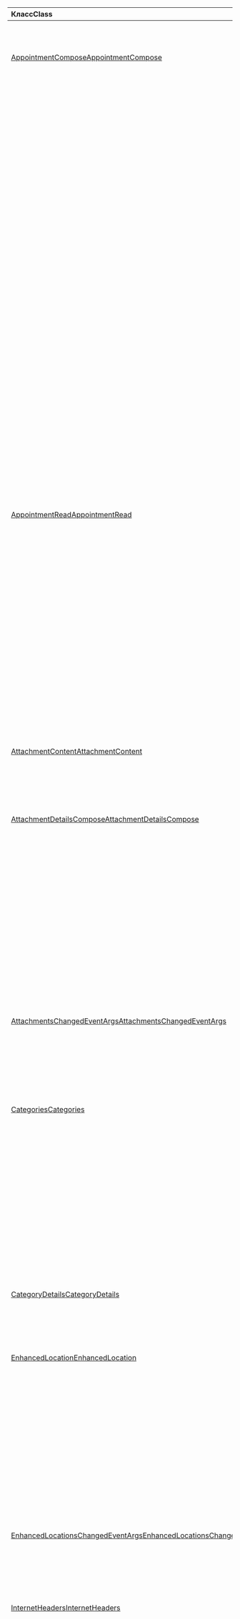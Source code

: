 | <span data-ttu-id="d1445-101">Класс</span><span class="sxs-lookup"><span data-stu-id="d1445-101">Class</span></span> | <span data-ttu-id="d1445-102">Поля</span><span class="sxs-lookup"><span data-stu-id="d1445-102">Fields</span></span> | <span data-ttu-id="d1445-103">Описание</span><span class="sxs-lookup"><span data-stu-id="d1445-103">Description</span></span> |
|:---|:---|:---|
|[<span data-ttu-id="d1445-104">AppointmentCompose</span><span class="sxs-lookup"><span data-stu-id="d1445-104">AppointmentCompose</span></span>](/javascript/api/outlook/outlook.appointmentcompose)|[<span data-ttu-id="d1445-105">addFileAttachmentFromBase64Async (base64File: строка, Аттачментнаме: строка, параметры?: Office. Асинкконтекстоптионс & {isInline: Boolean}, callback?: (asyncResult: Office. AsyncResult <string> ) => void)</span><span class="sxs-lookup"><span data-stu-id="d1445-105">addFileAttachmentFromBase64Async(base64File: string, attachmentName: string, options?: Office.AsyncContextOptions &  { isInline: boolean }, callback?: (asyncResult: Office.AsyncResult<string>) => void)</span></span>](/javascript/api/outlook/outlook.appointmentcompose#addfileattachmentfrombase64async-base64file--attachmentname--options--isinline--callback--asyncresult-)|<span data-ttu-id="d1445-106">Добавляет файл в сообщение или встречу в качестве вложения.</span><span class="sxs-lookup"><span data-stu-id="d1445-106">Adds a file to a message or appointment as an attachment.</span></span>|
||[<span data-ttu-id="d1445-107">разделов</span><span class="sxs-lookup"><span data-stu-id="d1445-107">categories</span></span>](/javascript/api/outlook/outlook.appointmentcompose#categories)|<span data-ttu-id="d1445-108">Получает объект, предоставляющий методы для управления категориями элемента.</span><span class="sxs-lookup"><span data-stu-id="d1445-108">Gets an object that provides methods for managing the item's categories.</span></span>|
||[<span data-ttu-id="d1445-109">енханцедлокатион</span><span class="sxs-lookup"><span data-stu-id="d1445-109">enhancedLocation</span></span>](/javascript/api/outlook/outlook.appointmentcompose#enhancedlocation)|<span data-ttu-id="d1445-110">Получает или задает расположение встречи.</span><span class="sxs-lookup"><span data-stu-id="d1445-110">Gets or sets the locations of the appointment.</span></span>|
||[<span data-ttu-id="d1445-111">Жетаттачментконтентасинк (attachmentId: строка, параметры?: Office. Асинкконтекстоптионс, обратный вызов?: (asyncResult: Office. AsyncResult <AttachmentContent> ) => void)</span><span class="sxs-lookup"><span data-stu-id="d1445-111">getAttachmentContentAsync(attachmentId: string, options?: Office.AsyncContextOptions, callback?: (asyncResult: Office.AsyncResult<AttachmentContent>) => void)</span></span>](/javascript/api/outlook/outlook.appointmentcompose#getattachmentcontentasync-attachmentid--options--callback--asyncresult-)|<span data-ttu-id="d1445-112">Получает вложение из сообщения или встречи и возвращает его в виде `AttachmentContent` объекта.</span><span class="sxs-lookup"><span data-stu-id="d1445-112">Gets an attachment from a message or appointment and returns it as an `AttachmentContent` object.</span></span>|
||<span data-ttu-id="d1445-113">[Жетаттачментсасинк (Options?: Office. Асинкконтекстоптионс, callback?: (asyncResult: Office. AsyncResult<Аттачментдетаилскомпосе [] >) => void)](/javascript/api/outlook/outlook.appointmentcompose#getattachmentsasync-options--callback--asyncresult-)</span><span class="sxs-lookup"><span data-stu-id="d1445-113">[getAttachmentsAsync(options?: Office.AsyncContextOptions, callback?: (asyncResult: Office.AsyncResult<AttachmentDetailsCompose[]>) => void)](/javascript/api/outlook/outlook.appointmentcompose#getattachmentsasync-options--callback--asyncresult-)</span></span>|<span data-ttu-id="d1445-114">Получает вложения элемента в виде массива.</span><span class="sxs-lookup"><span data-stu-id="d1445-114">Gets the item's attachments as an array.</span></span>|
||[<span data-ttu-id="d1445-115">Жетитемидасинк (callback: (asyncResult: Office. AsyncResult <string> ) => void)</span><span class="sxs-lookup"><span data-stu-id="d1445-115">getItemIdAsync(callback: (asyncResult: Office.AsyncResult<string>) => void)</span></span>](/javascript/api/outlook/outlook.appointmentcompose#getitemidasync-callback--asyncresult-)|<span data-ttu-id="d1445-116">Асинхронно получает идентификатор сохраненного элемента.</span><span class="sxs-lookup"><span data-stu-id="d1445-116">Asynchronously gets the ID of a saved item.</span></span>|
||[<span data-ttu-id="d1445-117">Жетитемидасинк (Options: Office. Асинкконтекстоптионс, callback: (asyncResult: Office. AsyncResult <string> ) => void)</span><span class="sxs-lookup"><span data-stu-id="d1445-117">getItemIdAsync(options: Office.AsyncContextOptions, callback: (asyncResult: Office.AsyncResult<string>) => void)</span></span>](/javascript/api/outlook/outlook.appointmentcompose#getitemidasync-options--callback--asyncresult-)|<span data-ttu-id="d1445-118">Асинхронно получает идентификатор сохраненного элемента.</span><span class="sxs-lookup"><span data-stu-id="d1445-118">Asynchronously gets the ID of a saved item.</span></span>|
||[<span data-ttu-id="d1445-119">Жетшаредпропертиесасинк (callback: (asyncResult: Office. AsyncResult <SharedProperties> ) => void)</span><span class="sxs-lookup"><span data-stu-id="d1445-119">getSharedPropertiesAsync(callback: (asyncResult: Office.AsyncResult<SharedProperties>) => void)</span></span>](/javascript/api/outlook/outlook.appointmentcompose#getsharedpropertiesasync-callback--asyncresult-)|<span data-ttu-id="d1445-120">Получает свойства встречи или сообщения в общей папке, календаре или почтовом ящике.</span><span class="sxs-lookup"><span data-stu-id="d1445-120">Gets the properties of an appointment or message in a shared folder, calendar, or mailbox.</span></span>|
||[<span data-ttu-id="d1445-121">Жетшаредпропертиесасинк (Options: Office. Асинкконтекстоптионс, callback: (asyncResult: Office. AsyncResult <SharedProperties> ) => void)</span><span class="sxs-lookup"><span data-stu-id="d1445-121">getSharedPropertiesAsync(options: Office.AsyncContextOptions, callback: (asyncResult: Office.AsyncResult<SharedProperties>) => void)</span></span>](/javascript/api/outlook/outlook.appointmentcompose#getsharedpropertiesasync-options--callback--asyncresult-)|<span data-ttu-id="d1445-122">Получает свойства встречи или сообщения в общей папке, календаре или почтовом ящике.</span><span class="sxs-lookup"><span data-stu-id="d1445-122">Gets the properties of an appointment or message in a shared folder, calendar, or mailbox.</span></span>|
|[<span data-ttu-id="d1445-123">AppointmentRead</span><span class="sxs-lookup"><span data-stu-id="d1445-123">AppointmentRead</span></span>](/javascript/api/outlook/outlook.appointmentread)|[<span data-ttu-id="d1445-124">разделов</span><span class="sxs-lookup"><span data-stu-id="d1445-124">categories</span></span>](/javascript/api/outlook/outlook.appointmentread#categories)|<span data-ttu-id="d1445-125">Получает объект, предоставляющий методы для управления категориями элемента.</span><span class="sxs-lookup"><span data-stu-id="d1445-125">Gets an object that provides methods for managing the item's categories.</span></span>|
||[<span data-ttu-id="d1445-126">енханцедлокатион</span><span class="sxs-lookup"><span data-stu-id="d1445-126">enhancedLocation</span></span>](/javascript/api/outlook/outlook.appointmentread#enhancedlocation)|<span data-ttu-id="d1445-127">Получает расположение встречи.</span><span class="sxs-lookup"><span data-stu-id="d1445-127">Gets the locations of an appointment.</span></span>|
||[<span data-ttu-id="d1445-128">Жетаттачментконтентасинк (attachmentId: строка, параметры?: Office. Асинкконтекстоптионс, обратный вызов?: (asyncResult: Office. AsyncResult <AttachmentContent> ) => void)</span><span class="sxs-lookup"><span data-stu-id="d1445-128">getAttachmentContentAsync(attachmentId: string, options?: Office.AsyncContextOptions, callback?: (asyncResult: Office.AsyncResult<AttachmentContent>) => void)</span></span>](/javascript/api/outlook/outlook.appointmentread#getattachmentcontentasync-attachmentid--options--callback--asyncresult-)|<span data-ttu-id="d1445-129">Получает вложение из сообщения или встречи и возвращает его в виде `AttachmentContent` объекта.</span><span class="sxs-lookup"><span data-stu-id="d1445-129">Gets an attachment from a message or appointment and returns it as an `AttachmentContent` object.</span></span>|
||[<span data-ttu-id="d1445-130">Жетшаредпропертиесасинк (callback: (asyncResult: Office. AsyncResult <SharedProperties> ) => void)</span><span class="sxs-lookup"><span data-stu-id="d1445-130">getSharedPropertiesAsync(callback: (asyncResult: Office.AsyncResult<SharedProperties>) => void)</span></span>](/javascript/api/outlook/outlook.appointmentread#getsharedpropertiesasync-callback--asyncresult-)|<span data-ttu-id="d1445-131">Получает свойства встречи или сообщения в общей папке, календаре или почтовом ящике.</span><span class="sxs-lookup"><span data-stu-id="d1445-131">Gets the properties of an appointment or message in a shared folder, calendar, or mailbox.</span></span>|
||[<span data-ttu-id="d1445-132">Жетшаредпропертиесасинк (Options: Office. Асинкконтекстоптионс, callback: (asyncResult: Office. AsyncResult <SharedProperties> ) => void)</span><span class="sxs-lookup"><span data-stu-id="d1445-132">getSharedPropertiesAsync(options: Office.AsyncContextOptions, callback: (asyncResult: Office.AsyncResult<SharedProperties>) => void)</span></span>](/javascript/api/outlook/outlook.appointmentread#getsharedpropertiesasync-options--callback--asyncresult-)|<span data-ttu-id="d1445-133">Получает свойства встречи или сообщения в общей папке, календаре или почтовом ящике.</span><span class="sxs-lookup"><span data-stu-id="d1445-133">Gets the properties of an appointment or message in a shared folder, calendar, or mailbox.</span></span>|
|[<span data-ttu-id="d1445-134">AttachmentContent</span><span class="sxs-lookup"><span data-stu-id="d1445-134">AttachmentContent</span></span>](/javascript/api/outlook/outlook.attachmentcontent)|[<span data-ttu-id="d1445-135">content</span><span class="sxs-lookup"><span data-stu-id="d1445-135">content</span></span>](/javascript/api/outlook/outlook.attachmentcontent#content)|<span data-ttu-id="d1445-136">Содержимое вложения в виде строки.</span><span class="sxs-lookup"><span data-stu-id="d1445-136">The content of an attachment as a string.</span></span>|
||[<span data-ttu-id="d1445-137">format</span><span class="sxs-lookup"><span data-stu-id="d1445-137">format</span></span>](/javascript/api/outlook/outlook.attachmentcontent#format)|<span data-ttu-id="d1445-138">Формат строки, используемый для содержимого вложения.</span><span class="sxs-lookup"><span data-stu-id="d1445-138">The string format to use for an attachment's content.</span></span>|
|[<span data-ttu-id="d1445-139">AttachmentDetailsCompose</span><span class="sxs-lookup"><span data-stu-id="d1445-139">AttachmentDetailsCompose</span></span>](/javascript/api/outlook/outlook.attachmentdetailscompose)|[<span data-ttu-id="d1445-140">attachmentType</span><span class="sxs-lookup"><span data-stu-id="d1445-140">attachmentType</span></span>](/javascript/api/outlook/outlook.attachmentdetailscompose#attachmenttype)|<span data-ttu-id="d1445-141">Получает значение, указывающее тип вложения.</span><span class="sxs-lookup"><span data-stu-id="d1445-141">Gets a value that indicates the type of an attachment.</span></span>|
||[<span data-ttu-id="d1445-142">id</span><span class="sxs-lookup"><span data-stu-id="d1445-142">id</span></span>](/javascript/api/outlook/outlook.attachmentdetailscompose#id)|<span data-ttu-id="d1445-143">Получает индекс вложения.</span><span class="sxs-lookup"><span data-stu-id="d1445-143">Gets the index of the attachment.</span></span>|
||[<span data-ttu-id="d1445-144">isInline</span><span class="sxs-lookup"><span data-stu-id="d1445-144">isInline</span></span>](/javascript/api/outlook/outlook.attachmentdetailscompose#isinline)|<span data-ttu-id="d1445-145">Получает значение, которое указывает, следует ли отображать вложение в тексте элемента.</span><span class="sxs-lookup"><span data-stu-id="d1445-145">Gets a value that indicates whether the attachment should be displayed in the body of the item.</span></span>|
||[<span data-ttu-id="d1445-146">name</span><span class="sxs-lookup"><span data-stu-id="d1445-146">name</span></span>](/javascript/api/outlook/outlook.attachmentdetailscompose#name)|<span data-ttu-id="d1445-147">Получает имя вложения.</span><span class="sxs-lookup"><span data-stu-id="d1445-147">Gets the name of the attachment.</span></span>|
||[<span data-ttu-id="d1445-148">size</span><span class="sxs-lookup"><span data-stu-id="d1445-148">size</span></span>](/javascript/api/outlook/outlook.attachmentdetailscompose#size)|<span data-ttu-id="d1445-149">Получает размер вложения в байтах.</span><span class="sxs-lookup"><span data-stu-id="d1445-149">Gets the size of the attachment in bytes.</span></span>|
||[<span data-ttu-id="d1445-150">url</span><span class="sxs-lookup"><span data-stu-id="d1445-150">url</span></span>](/javascript/api/outlook/outlook.attachmentdetailscompose#url)|<span data-ttu-id="d1445-151">Получает URL-адрес вложения, если он имеет тип `MailboxEnums.AttachmentType.Cloud` .</span><span class="sxs-lookup"><span data-stu-id="d1445-151">Gets the url of the attachment if its type is `MailboxEnums.AttachmentType.Cloud`.</span></span>|
|[<span data-ttu-id="d1445-152">AttachmentsChangedEventArgs</span><span class="sxs-lookup"><span data-stu-id="d1445-152">AttachmentsChangedEventArgs</span></span>](/javascript/api/outlook/outlook.attachmentschangedeventargs)|[<span data-ttu-id="d1445-153">attachmentDetails</span><span class="sxs-lookup"><span data-stu-id="d1445-153">attachmentDetails</span></span>](/javascript/api/outlook/outlook.attachmentschangedeventargs#attachmentdetails)||
||[<span data-ttu-id="d1445-154">аттачментстатус</span><span class="sxs-lookup"><span data-stu-id="d1445-154">attachmentStatus</span></span>](/javascript/api/outlook/outlook.attachmentschangedeventargs#attachmentstatus)|<span data-ttu-id="d1445-155">Получает значение, указывающее, было ли добавлено или удалено вложение.</span><span class="sxs-lookup"><span data-stu-id="d1445-155">Gets whether the attachments were added or removed.</span></span>|
||[<span data-ttu-id="d1445-156">type</span><span class="sxs-lookup"><span data-stu-id="d1445-156">type</span></span>](/javascript/api/outlook/outlook.attachmentschangedeventargs#type)|<span data-ttu-id="d1445-157">Получает тип события.</span><span class="sxs-lookup"><span data-stu-id="d1445-157">Gets the type of the event.</span></span>|
|[<span data-ttu-id="d1445-158">Categories</span><span class="sxs-lookup"><span data-stu-id="d1445-158">Categories</span></span>](/javascript/api/outlook/outlook.categories)|<span data-ttu-id="d1445-159">[addAsync (Categories: строка [], параметры?: Office. Асинкконтекстоптионс, callback?: (asyncResult: Office. AsyncResult <void> ) => void)](/javascript/api/outlook/outlook.categories#addasync-categories--options--callback--asyncresult-)</span><span class="sxs-lookup"><span data-stu-id="d1445-159">[addAsync(categories: string[], options?: Office.AsyncContextOptions, callback?: (asyncResult: Office.AsyncResult<void>) => void)](/javascript/api/outlook/outlook.categories#addasync-categories--options--callback--asyncresult-)</span></span>|<span data-ttu-id="d1445-160">Добавляет категории к элементу.</span><span class="sxs-lookup"><span data-stu-id="d1445-160">Adds categories to an item.</span></span>|
||<span data-ttu-id="d1445-161">[Функция Async (callback: Office. AsyncResult<Категоридетаилс [] >) => void)](/javascript/api/outlook/outlook.categories#getasync-callback--asyncresult-)</span><span class="sxs-lookup"><span data-stu-id="d1445-161">[getAsync(callback: (asyncResult: Office.AsyncResult<CategoryDetails[]>) => void)](/javascript/api/outlook/outlook.categories#getasync-callback--asyncresult-)</span></span>|<span data-ttu-id="d1445-162">Возвращает категории элемента.</span><span class="sxs-lookup"><span data-stu-id="d1445-162">Gets an item's categories.</span></span>|
||<span data-ttu-id="d1445-163">[Async (Options: Office. Асинкконтекстоптионс, callback: (asyncResult: Office. AsyncResult<Категоридетаилс [] >) => void)](/javascript/api/outlook/outlook.categories#getasync-options--callback--asyncresult-)</span><span class="sxs-lookup"><span data-stu-id="d1445-163">[getAsync(options: Office.AsyncContextOptions, callback: (asyncResult: Office.AsyncResult<CategoryDetails[]>) => void)](/javascript/api/outlook/outlook.categories#getasync-options--callback--asyncresult-)</span></span>|<span data-ttu-id="d1445-164">Возвращает категории элемента.</span><span class="sxs-lookup"><span data-stu-id="d1445-164">Gets an item's categories.</span></span>|
||<span data-ttu-id="d1445-165">[removeAsync (Categories: строка [], параметры?: Office. Асинкконтекстоптионс, callback?: (asyncResult: Office. AsyncResult <void> ) => void)](/javascript/api/outlook/outlook.categories#removeasync-categories--options--callback--asyncresult-)</span><span class="sxs-lookup"><span data-stu-id="d1445-165">[removeAsync(categories: string[], options?: Office.AsyncContextOptions, callback?: (asyncResult: Office.AsyncResult<void>) => void)](/javascript/api/outlook/outlook.categories#removeasync-categories--options--callback--asyncresult-)</span></span>|<span data-ttu-id="d1445-166">Удаляет категории из элемента.</span><span class="sxs-lookup"><span data-stu-id="d1445-166">Removes categories from an item.</span></span>|
|[<span data-ttu-id="d1445-167">CategoryDetails</span><span class="sxs-lookup"><span data-stu-id="d1445-167">CategoryDetails</span></span>](/javascript/api/outlook/outlook.categorydetails)|[<span data-ttu-id="d1445-168">color</span><span class="sxs-lookup"><span data-stu-id="d1445-168">color</span></span>](/javascript/api/outlook/outlook.categorydetails#color)|<span data-ttu-id="d1445-169">Цвет категории.</span><span class="sxs-lookup"><span data-stu-id="d1445-169">The color of the category.</span></span>|
||[<span data-ttu-id="d1445-170">displayName</span><span class="sxs-lookup"><span data-stu-id="d1445-170">displayName</span></span>](/javascript/api/outlook/outlook.categorydetails#displayname)|<span data-ttu-id="d1445-171">Имя категории.</span><span class="sxs-lookup"><span data-stu-id="d1445-171">The name of the category.</span></span>|
|[<span data-ttu-id="d1445-172">EnhancedLocation</span><span class="sxs-lookup"><span data-stu-id="d1445-172">EnhancedLocation</span></span>](/javascript/api/outlook/outlook.enhancedlocation)|<span data-ttu-id="d1445-173">[addAsync (Локатионидентифиерс: Локатионидентифиер [], Options?: Office. Асинкконтекстоптионс, обратный вызов?: (asyncResult: Office. AsyncResult <void> ) => void)](/javascript/api/outlook/outlook.enhancedlocation#addasync-locationidentifiers--options--callback--asyncresult-)</span><span class="sxs-lookup"><span data-stu-id="d1445-173">[addAsync(locationIdentifiers: LocationIdentifier[], options?: Office.AsyncContextOptions, callback?: (asyncResult: Office.AsyncResult<void>) => void)](/javascript/api/outlook/outlook.enhancedlocation#addasync-locationidentifiers--options--callback--asyncresult-)</span></span>|<span data-ttu-id="d1445-174">Добавляет в набор расположений, связанных с встречей.</span><span class="sxs-lookup"><span data-stu-id="d1445-174">Adds to the set of locations associated with the appointment.</span></span>|
||<span data-ttu-id="d1445-175">[Async (Options?: Office. Асинкконтекстоптионс, callback?: (asyncResult: Office. AsyncResult<Локатиондетаилс [] >) => void)](/javascript/api/outlook/outlook.enhancedlocation#getasync-options--callback--asyncresult-)</span><span class="sxs-lookup"><span data-stu-id="d1445-175">[getAsync(options?: Office.AsyncContextOptions, callback?: (asyncResult: Office.AsyncResult<LocationDetails[]>) => void)](/javascript/api/outlook/outlook.enhancedlocation#getasync-options--callback--asyncresult-)</span></span>|<span data-ttu-id="d1445-176">Получает набор расположений, связанных с встречей.</span><span class="sxs-lookup"><span data-stu-id="d1445-176">Gets the set of locations associated with the appointment.</span></span>|
||<span data-ttu-id="d1445-177">[removeAsync (Локатионидентифиерс: Локатионидентифиер [], Options?: Office. Асинкконтекстоптионс, обратный вызов?: (asyncResult: Office. AsyncResult <void> ) => void)](/javascript/api/outlook/outlook.enhancedlocation#removeasync-locationidentifiers--options--callback--asyncresult-)</span><span class="sxs-lookup"><span data-stu-id="d1445-177">[removeAsync(locationIdentifiers: LocationIdentifier[], options?: Office.AsyncContextOptions, callback?: (asyncResult: Office.AsyncResult<void>) => void)](/javascript/api/outlook/outlook.enhancedlocation#removeasync-locationidentifiers--options--callback--asyncresult-)</span></span>|<span data-ttu-id="d1445-178">Удаляет набор расположений, связанных с встречей.</span><span class="sxs-lookup"><span data-stu-id="d1445-178">Removes the set of locations associated with the appointment.</span></span>|
|[<span data-ttu-id="d1445-179">EnhancedLocationsChangedEventArgs</span><span class="sxs-lookup"><span data-stu-id="d1445-179">EnhancedLocationsChangedEventArgs</span></span>](/javascript/api/outlook/outlook.enhancedlocationschangedeventargs)|[<span data-ttu-id="d1445-180">енханцедлокатионс</span><span class="sxs-lookup"><span data-stu-id="d1445-180">enhancedLocations</span></span>](/javascript/api/outlook/outlook.enhancedlocationschangedeventargs#enhancedlocations)|<span data-ttu-id="d1445-181">Получает набор расширенных расположений.</span><span class="sxs-lookup"><span data-stu-id="d1445-181">Gets the set of enhanced locations.</span></span>|
||[<span data-ttu-id="d1445-182">type</span><span class="sxs-lookup"><span data-stu-id="d1445-182">type</span></span>](/javascript/api/outlook/outlook.enhancedlocationschangedeventargs#type)|<span data-ttu-id="d1445-183">Получает тип события.</span><span class="sxs-lookup"><span data-stu-id="d1445-183">Gets the type of the event.</span></span>|
|[<span data-ttu-id="d1445-184">InternetHeaders</span><span class="sxs-lookup"><span data-stu-id="d1445-184">InternetHeaders</span></span>](/javascript/api/outlook/outlook.internetheaders)|<span data-ttu-id="d1445-185">[Async (Names: строка [], параметры?: Office. Асинкконтекстоптионс, callback?: (asyncResult: Office. AsyncResult <InternetHeaders> ) => void)](/javascript/api/outlook/outlook.internetheaders#getasync-names--options--callback--asyncresult-)</span><span class="sxs-lookup"><span data-stu-id="d1445-185">[getAsync(names: string[], options?: Office.AsyncContextOptions, callback?: (asyncResult: Office.AsyncResult<InternetHeaders>) => void)](/javascript/api/outlook/outlook.internetheaders#getasync-names--options--callback--asyncresult-)</span></span>|<span data-ttu-id="d1445-186">Если указан массив имен Интернет заголовков, этот метод возвращает словарь, содержащий эти заголовки Интернета и их значения.</span><span class="sxs-lookup"><span data-stu-id="d1445-186">Given an array of internet header names, this method returns a dictionary containing those internet headers and their values.</span></span>|
||<span data-ttu-id="d1445-187">[removeAsync (Names: строка [], параметры?: Office. Асинкконтекстоптионс, callback?: (asyncResult: Office. AsyncResult <InternetHeaders> ) => void)](/javascript/api/outlook/outlook.internetheaders#removeasync-names--options--callback--asyncresult-)</span><span class="sxs-lookup"><span data-stu-id="d1445-187">[removeAsync(names: string[], options?: Office.AsyncContextOptions, callback?: (asyncResult: Office.AsyncResult<InternetHeaders>) => void)](/javascript/api/outlook/outlook.internetheaders#removeasync-names--options--callback--asyncresult-)</span></span>|<span data-ttu-id="d1445-188">При наличии массива имен Интернет-заголовков этот метод удаляет указанные заголовки из коллекции Интернет-заголовков.</span><span class="sxs-lookup"><span data-stu-id="d1445-188">Given an array of internet header names, this method removes the specified headers from the internet header collection.</span></span>|
||[<span data-ttu-id="d1445-189">setAsync (Headers: объект, Options?: Office. Асинкконтекстоптионс, callback?: (asyncResult: Office. AsyncResult <void> ) => void)</span><span class="sxs-lookup"><span data-stu-id="d1445-189">setAsync(headers: Object, options?: Office.AsyncContextOptions, callback?: (asyncResult: Office.AsyncResult<void>) => void)</span></span>](/javascript/api/outlook/outlook.internetheaders#setasync-headers--options--callback--asyncresult-)|<span data-ttu-id="d1445-190">Задает указанные значения для заданных заголовков Интернета.</span><span class="sxs-lookup"><span data-stu-id="d1445-190">Sets the specified internet headers to the specified values.</span></span>|
|[<span data-ttu-id="d1445-191">LocationDetails</span><span class="sxs-lookup"><span data-stu-id="d1445-191">LocationDetails</span></span>](/javascript/api/outlook/outlook.locationdetails)|[<span data-ttu-id="d1445-192">displayName</span><span class="sxs-lookup"><span data-stu-id="d1445-192">displayName</span></span>](/javascript/api/outlook/outlook.locationdetails#displayname)|<span data-ttu-id="d1445-193">Отображаемое имя расположения.</span><span class="sxs-lookup"><span data-stu-id="d1445-193">The location's display name.</span></span>|
||[<span data-ttu-id="d1445-194">emailAddress</span><span class="sxs-lookup"><span data-stu-id="d1445-194">emailAddress</span></span>](/javascript/api/outlook/outlook.locationdetails#emailaddress)|<span data-ttu-id="d1445-195">Адрес электронной почты, связанный с расположением.</span><span class="sxs-lookup"><span data-stu-id="d1445-195">The email address associated with the location.</span></span>|
||[<span data-ttu-id="d1445-196">локатионидентифиер</span><span class="sxs-lookup"><span data-stu-id="d1445-196">locationIdentifier</span></span>](/javascript/api/outlook/outlook.locationdetails#locationidentifier)|<span data-ttu-id="d1445-197">`LocationIdentifier`Расположение.</span><span class="sxs-lookup"><span data-stu-id="d1445-197">The `LocationIdentifier` of the location.</span></span>|
|[<span data-ttu-id="d1445-198">LocationIdentifier</span><span class="sxs-lookup"><span data-stu-id="d1445-198">LocationIdentifier</span></span>](/javascript/api/outlook/outlook.locationidentifier)|[<span data-ttu-id="d1445-199">id</span><span class="sxs-lookup"><span data-stu-id="d1445-199">id</span></span>](/javascript/api/outlook/outlook.locationidentifier#id)|<span data-ttu-id="d1445-200">Уникальный идентификатор расположения.</span><span class="sxs-lookup"><span data-stu-id="d1445-200">The location's unique ID.</span></span>|
||[<span data-ttu-id="d1445-201">type</span><span class="sxs-lookup"><span data-stu-id="d1445-201">type</span></span>](/javascript/api/outlook/outlook.locationidentifier#type)|<span data-ttu-id="d1445-202">Тип расположения.</span><span class="sxs-lookup"><span data-stu-id="d1445-202">The location's type.</span></span>|
|[<span data-ttu-id="d1445-203">Mailbox</span><span class="sxs-lookup"><span data-stu-id="d1445-203">Mailbox</span></span>](/javascript/api/outlook/outlook.mailbox)|[<span data-ttu-id="d1445-204">мастеркатегориес</span><span class="sxs-lookup"><span data-stu-id="d1445-204">masterCategories</span></span>](/javascript/api/outlook/outlook.mailbox#mastercategories)|<span data-ttu-id="d1445-205">Получает объект, который предоставляет методы для управления сводным списком категорий, связанным с почтовым ящиком.</span><span class="sxs-lookup"><span data-stu-id="d1445-205">Gets an object that provides methods to manage the categories master list associated with a mailbox.</span></span>|
|[<span data-ttu-id="d1445-206">MasterCategories</span><span class="sxs-lookup"><span data-stu-id="d1445-206">MasterCategories</span></span>](/javascript/api/outlook/outlook.mastercategories)|<span data-ttu-id="d1445-207">[addAsync (категории: Категоридетаилс [], Options?: Office. Асинкконтекстоптионс, callback?: (asyncResult: Office. AsyncResult <void> ) => void)](/javascript/api/outlook/outlook.mastercategories#addasync-categories--options--callback--asyncresult-)</span><span class="sxs-lookup"><span data-stu-id="d1445-207">[addAsync(categories: CategoryDetails[], options?: Office.AsyncContextOptions, callback?: (asyncResult: Office.AsyncResult<void>) => void)](/javascript/api/outlook/outlook.mastercategories#addasync-categories--options--callback--asyncresult-)</span></span>|<span data-ttu-id="d1445-208">Добавляет категории в главный список в почтовом ящике.</span><span class="sxs-lookup"><span data-stu-id="d1445-208">Adds categories to the master list on a mailbox.</span></span>|
||<span data-ttu-id="d1445-209">[Функция Async (callback: Office. AsyncResult<Категоридетаилс [] >) => void)](/javascript/api/outlook/outlook.mastercategories#getasync-callback--asyncresult-)</span><span class="sxs-lookup"><span data-stu-id="d1445-209">[getAsync(callback: (asyncResult: Office.AsyncResult<CategoryDetails[]>) => void)](/javascript/api/outlook/outlook.mastercategories#getasync-callback--asyncresult-)</span></span>|<span data-ttu-id="d1445-210">Получает главный список категорий в почтовом ящике.</span><span class="sxs-lookup"><span data-stu-id="d1445-210">Gets the master list of categories on a mailbox.</span></span>|
||<span data-ttu-id="d1445-211">[Async (Options: Office. Асинкконтекстоптионс, callback: (asyncResult: Office. AsyncResult<Категоридетаилс [] >) => void)](/javascript/api/outlook/outlook.mastercategories#getasync-options--callback--asyncresult-)</span><span class="sxs-lookup"><span data-stu-id="d1445-211">[getAsync(options: Office.AsyncContextOptions, callback: (asyncResult: Office.AsyncResult<CategoryDetails[]>) => void)](/javascript/api/outlook/outlook.mastercategories#getasync-options--callback--asyncresult-)</span></span>|<span data-ttu-id="d1445-212">Получает главный список категорий в почтовом ящике.</span><span class="sxs-lookup"><span data-stu-id="d1445-212">Gets the master list of categories on a mailbox.</span></span>|
||<span data-ttu-id="d1445-213">[removeAsync (Categories: строка [], параметры?: Office. Асинкконтекстоптионс, callback?: (asyncResult: Office. AsyncResult <void> ) => void)](/javascript/api/outlook/outlook.mastercategories#removeasync-categories--options--callback--asyncresult-)</span><span class="sxs-lookup"><span data-stu-id="d1445-213">[removeAsync(categories: string[], options?: Office.AsyncContextOptions, callback?: (asyncResult: Office.AsyncResult<void>) => void)](/javascript/api/outlook/outlook.mastercategories#removeasync-categories--options--callback--asyncresult-)</span></span>|<span data-ttu-id="d1445-214">Удаляет категории из главного списка в почтовом ящике.</span><span class="sxs-lookup"><span data-stu-id="d1445-214">Removes categories from the master list on a mailbox.</span></span>|
|[<span data-ttu-id="d1445-215">MessageCompose</span><span class="sxs-lookup"><span data-stu-id="d1445-215">MessageCompose</span></span>](/javascript/api/outlook/outlook.messagecompose)|[<span data-ttu-id="d1445-216">addFileAttachmentFromBase64Async (base64File: строка, Аттачментнаме: строка, параметры?: Office. Асинкконтекстоптионс & {isInline: Boolean}, callback?: (asyncResult: Office. AsyncResult <string> ) => void)</span><span class="sxs-lookup"><span data-stu-id="d1445-216">addFileAttachmentFromBase64Async(base64File: string, attachmentName: string, options?: Office.AsyncContextOptions & { isInline: boolean }, callback?: (asyncResult: Office.AsyncResult<string>) => void)</span></span>](/javascript/api/outlook/outlook.messagecompose#addfileattachmentfrombase64async-base64file--attachmentname--options--isinline--callback--asyncresult-)|<span data-ttu-id="d1445-217">Добавляет файл в сообщение или встречу в качестве вложения.</span><span class="sxs-lookup"><span data-stu-id="d1445-217">Adds a file to a message or appointment as an attachment.</span></span>|
||[<span data-ttu-id="d1445-218">разделов</span><span class="sxs-lookup"><span data-stu-id="d1445-218">categories</span></span>](/javascript/api/outlook/outlook.messagecompose#categories)|<span data-ttu-id="d1445-219">Получает объект, предоставляющий методы для управления категориями элемента.</span><span class="sxs-lookup"><span data-stu-id="d1445-219">Gets an object that provides methods for managing the item's categories.</span></span>|
||[<span data-ttu-id="d1445-220">Жетаттачментконтентасинк (attachmentId: строка, параметры?: Office. Асинкконтекстоптионс, обратный вызов?: (asyncResult: Office. AsyncResult <AttachmentContent> ) => void)</span><span class="sxs-lookup"><span data-stu-id="d1445-220">getAttachmentContentAsync(attachmentId: string, options?: Office.AsyncContextOptions, callback?: (asyncResult: Office.AsyncResult<AttachmentContent>) => void)</span></span>](/javascript/api/outlook/outlook.messagecompose#getattachmentcontentasync-attachmentid--options--callback--asyncresult-)|<span data-ttu-id="d1445-221">Получает вложение из сообщения или встречи и возвращает его в виде `AttachmentContent` объекта.</span><span class="sxs-lookup"><span data-stu-id="d1445-221">Gets an attachment from a message or appointment and returns it as an `AttachmentContent` object.</span></span>|
||<span data-ttu-id="d1445-222">[Жетаттачментсасинк (Options?: Office. Асинкконтекстоптионс, callback?: (asyncResult: Office. AsyncResult<Аттачментдетаилскомпосе [] >) => void)](/javascript/api/outlook/outlook.messagecompose#getattachmentsasync-options--callback--asyncresult-)</span><span class="sxs-lookup"><span data-stu-id="d1445-222">[getAttachmentsAsync(options?: Office.AsyncContextOptions, callback?: (asyncResult: Office.AsyncResult<AttachmentDetailsCompose[]>) => void)](/javascript/api/outlook/outlook.messagecompose#getattachmentsasync-options--callback--asyncresult-)</span></span>|<span data-ttu-id="d1445-223">Получает вложения элемента в виде массива.</span><span class="sxs-lookup"><span data-stu-id="d1445-223">Gets the item's attachments as an array.</span></span>|
||[<span data-ttu-id="d1445-224">Жетитемидасинк (callback: (asyncResult: Office. AsyncResult <string> ) => void)</span><span class="sxs-lookup"><span data-stu-id="d1445-224">getItemIdAsync(callback: (asyncResult: Office.AsyncResult<string>) => void)</span></span>](/javascript/api/outlook/outlook.messagecompose#getitemidasync-callback--asyncresult-)|<span data-ttu-id="d1445-225">Асинхронно получает идентификатор сохраненного элемента.</span><span class="sxs-lookup"><span data-stu-id="d1445-225">Asynchronously gets the ID of a saved item.</span></span>|
||[<span data-ttu-id="d1445-226">Жетитемидасинк (Options: Office. Асинкконтекстоптионс, callback: (asyncResult: Office. AsyncResult <string> ) => void)</span><span class="sxs-lookup"><span data-stu-id="d1445-226">getItemIdAsync(options: Office.AsyncContextOptions, callback: (asyncResult: Office.AsyncResult<string>) => void)</span></span>](/javascript/api/outlook/outlook.messagecompose#getitemidasync-options--callback--asyncresult-)|<span data-ttu-id="d1445-227">Асинхронно получает идентификатор сохраненного элемента.</span><span class="sxs-lookup"><span data-stu-id="d1445-227">Asynchronously gets the ID of a saved item.</span></span>|
||[<span data-ttu-id="d1445-228">Жетшаредпропертиесасинк (callback: (asyncResult: Office. AsyncResult <SharedProperties> ) => void)</span><span class="sxs-lookup"><span data-stu-id="d1445-228">getSharedPropertiesAsync(callback: (asyncResult: Office.AsyncResult<SharedProperties>) => void)</span></span>](/javascript/api/outlook/outlook.messagecompose#getsharedpropertiesasync-callback--asyncresult-)|<span data-ttu-id="d1445-229">Получает свойства встречи или сообщения в общей папке, календаре или почтовом ящике.</span><span class="sxs-lookup"><span data-stu-id="d1445-229">Gets the properties of an appointment or message in a shared folder, calendar, or mailbox.</span></span>|
||[<span data-ttu-id="d1445-230">Жетшаредпропертиесасинк (Options: Office. Асинкконтекстоптионс, callback: (asyncResult: Office. AsyncResult <SharedProperties> ) => void)</span><span class="sxs-lookup"><span data-stu-id="d1445-230">getSharedPropertiesAsync(options: Office.AsyncContextOptions, callback: (asyncResult: Office.AsyncResult<SharedProperties>) => void)</span></span>](/javascript/api/outlook/outlook.messagecompose#getsharedpropertiesasync-options--callback--asyncresult-)|<span data-ttu-id="d1445-231">Получает свойства встречи или сообщения в общей папке, календаре или почтовом ящике.</span><span class="sxs-lookup"><span data-stu-id="d1445-231">Gets the properties of an appointment or message in a shared folder, calendar, or mailbox.</span></span>|
||[<span data-ttu-id="d1445-232">Internetheaders:</span><span class="sxs-lookup"><span data-stu-id="d1445-232">internetHeaders</span></span>](/javascript/api/outlook/outlook.messagecompose#internetheaders)|<span data-ttu-id="d1445-233">Получает или задает настраиваемые заголовки Интернета для сообщения.</span><span class="sxs-lookup"><span data-stu-id="d1445-233">Gets or sets the custom internet headers of a message.</span></span>|
|[<span data-ttu-id="d1445-234">MessageRead</span><span class="sxs-lookup"><span data-stu-id="d1445-234">MessageRead</span></span>](/javascript/api/outlook/outlook.messageread)|[<span data-ttu-id="d1445-235">разделов</span><span class="sxs-lookup"><span data-stu-id="d1445-235">categories</span></span>](/javascript/api/outlook/outlook.messageread#categories)|<span data-ttu-id="d1445-236">Получает объект, предоставляющий методы для управления категориями элемента.</span><span class="sxs-lookup"><span data-stu-id="d1445-236">Gets an object that provides methods for managing the item's categories.</span></span>|
||[<span data-ttu-id="d1445-237">Жеталлинтернесеадерсасинк (Options?: Office. Асинкконтекстоптионс, callback?: (asyncResult: Office. AsyncResult <string> ) => void)</span><span class="sxs-lookup"><span data-stu-id="d1445-237">getAllInternetHeadersAsync(options?: Office.AsyncContextOptions, callback?: (asyncResult: Office.AsyncResult<string>) => void)</span></span>](/javascript/api/outlook/outlook.messageread#getallinternetheadersasync-options--callback--asyncresult-)|<span data-ttu-id="d1445-238">Получает все заголовки Интернета для сообщения в виде строки.</span><span class="sxs-lookup"><span data-stu-id="d1445-238">Gets all the internet headers for the message as a string.</span></span>|
||[<span data-ttu-id="d1445-239">Жетаттачментконтентасинк (attachmentId: строка, параметры?: Office. Асинкконтекстоптионс, обратный вызов?: (asyncResult: Office. AsyncResult <AttachmentContent> ) => void)</span><span class="sxs-lookup"><span data-stu-id="d1445-239">getAttachmentContentAsync(attachmentId: string, options?: Office.AsyncContextOptions, callback?: (asyncResult: Office.AsyncResult<AttachmentContent>) => void)</span></span>](/javascript/api/outlook/outlook.messageread#getattachmentcontentasync-attachmentid--options--callback--asyncresult-)|<span data-ttu-id="d1445-240">Получает вложение из сообщения или встречи и возвращает его в виде `AttachmentContent` объекта.</span><span class="sxs-lookup"><span data-stu-id="d1445-240">Gets an attachment from a message or appointment and returns it as an `AttachmentContent` object.</span></span>|
||[<span data-ttu-id="d1445-241">Жетшаредпропертиесасинк (callback: (asyncResult: Office. AsyncResult <SharedProperties> ) => void)</span><span class="sxs-lookup"><span data-stu-id="d1445-241">getSharedPropertiesAsync(callback: (asyncResult: Office.AsyncResult<SharedProperties>) => void)</span></span>](/javascript/api/outlook/outlook.messageread#getsharedpropertiesasync-callback--asyncresult-)|<span data-ttu-id="d1445-242">Получает свойства встречи или сообщения в общей папке, календаре или почтовом ящике.</span><span class="sxs-lookup"><span data-stu-id="d1445-242">Gets the properties of an appointment or message in a shared folder, calendar, or mailbox.</span></span>|
||[<span data-ttu-id="d1445-243">Жетшаредпропертиесасинк (Options: Office. Асинкконтекстоптионс, callback: (asyncResult: Office. AsyncResult <SharedProperties> ) => void)</span><span class="sxs-lookup"><span data-stu-id="d1445-243">getSharedPropertiesAsync(options: Office.AsyncContextOptions, callback: (asyncResult: Office.AsyncResult<SharedProperties>) => void)</span></span>](/javascript/api/outlook/outlook.messageread#getsharedpropertiesasync-options--callback--asyncresult-)|<span data-ttu-id="d1445-244">Получает свойства встречи или сообщения в общей папке, календаре или почтовом ящике.</span><span class="sxs-lookup"><span data-stu-id="d1445-244">Gets the properties of an appointment or message in a shared folder, calendar, or mailbox.</span></span>|
|[<span data-ttu-id="d1445-245">SharedProperties</span><span class="sxs-lookup"><span data-stu-id="d1445-245">SharedProperties</span></span>](/javascript/api/outlook/outlook.sharedproperties)|[<span data-ttu-id="d1445-246">делегатепермиссионс</span><span class="sxs-lookup"><span data-stu-id="d1445-246">delegatePermissions</span></span>](/javascript/api/outlook/outlook.sharedproperties#delegatepermissions)|<span data-ttu-id="d1445-247">Разрешения, которые представитель имеет в общей папке.</span><span class="sxs-lookup"><span data-stu-id="d1445-247">The permissions that the delegate has on a shared folder.</span></span>|
||[<span data-ttu-id="d1445-248">owner</span><span class="sxs-lookup"><span data-stu-id="d1445-248">owner</span></span>](/javascript/api/outlook/outlook.sharedproperties#owner)|<span data-ttu-id="d1445-249">Адрес электронной почты владельца общего элемента.</span><span class="sxs-lookup"><span data-stu-id="d1445-249">The email address of the owner of a shared item.</span></span>|
||[<span data-ttu-id="d1445-250">targetMailbox</span><span class="sxs-lookup"><span data-stu-id="d1445-250">targetMailbox</span></span>](/javascript/api/outlook/outlook.sharedproperties#targetmailbox)|<span data-ttu-id="d1445-251">Расположение почтового ящика владельца для доступа представителя.</span><span class="sxs-lookup"><span data-stu-id="d1445-251">The location of the owner's mailbox for the delegate's access.</span></span>|
||[<span data-ttu-id="d1445-252">таржетрестурл</span><span class="sxs-lookup"><span data-stu-id="d1445-252">targetRestUrl</span></span>](/javascript/api/outlook/outlook.sharedproperties#targetresturl)|<span data-ttu-id="d1445-253">Базовый URL-адрес REST API (в настоящее время https://outlook.office.com/api) .</span><span class="sxs-lookup"><span data-stu-id="d1445-253">The REST API's base URL (currently https://outlook.office.com/api).</span></span>|
